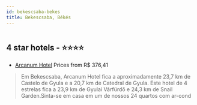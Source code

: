```yaml
---
id: bekescsaba-bekes
title: Bekescsaba, Békés
---
```


<center><img src="https://i.travelapi.com/hotels/49000000/48730000/48724200/48724183/e7deab3e_z.jpg" alt="" /></center>


##  4 star hotels - ⭐️⭐️⭐️⭐️

-    [Arcanum Hotel](https://www.hurb.com/br/aud/https://www.hurb.com/br/hotels/bekescsaba/arcanum-hotel-HT-K7Y7?cmp=18055) Prices from R$ 376,41
   > Em Bekescsaba, Arcanum Hotel fica a aproximadamente 23,7 km de Castelo de Gyula e a 20,7 km de Catedral de Gyula.  Este hotel de 4 estrelas fica a 23,9 km de Gyulai Várfürdő e 24,3 km de Snail Garden.Sinta-se em casa em um de nossos 24 quartos com ar-cond
